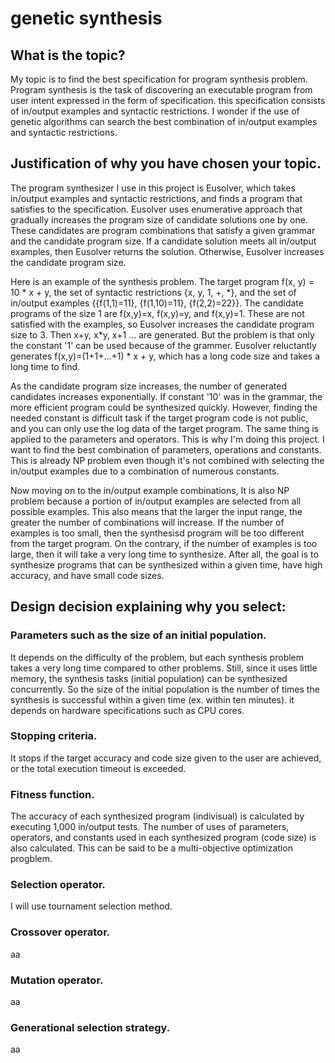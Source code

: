 # genetic synthesis

## What is the topic?
My topic is to find the best specification for program synthesis problem. Program synthesis is the task of discovering an executable program from user intent expressed in the form of specification. this specification consists of in/output examples and syntactic restrictions. I wonder if the use of genetic algorithms can search the best combination of in/output examples and syntactic restrictions.

## Justification of why you have chosen your topic.
The program synthesizer I use in this project is Eusolver, which takes in/output examples and syntactic restrictions, and finds a program that satisfies to the specification. Eusolver uses enumerative approach that gradually increases the program size of candidate solutions one by one. These candidates are program combinations that satisfy a given grammar and the candidate program size. If a candidate solution meets all in/output examples, then Eusolver returns the solution. Otherwise, Eusolver increases the candidate program size.  

Here is an example of the synthesis problem. The target program f(x, y) = 10 \* x + y, the set of syntactic restrictions {x, y, 1, +, \*}, and the set of in/output examples {{f(1,1)=11}, {f(1,10)=11}, {f(2,2)=22}}. The candidate programs of the size 1 are f(x,y)=x, f(x,y)=y, and f(x,y)=1. These are not satisfied with the examples, so Eusolver increases the candidate program size to 3. Then x+y, x\*y, x+1 ... are generated. But the problem is that only the constant '1' can be used because of the grammer. Eusolver reluctantly generates f(x,y)=(1+1+...+1) \* x + y, which has a long code size and takes a long time to find.  

As the candidate program size increases, the number of generated candidates increases exponentially. If constant '10' was in the grammar, the more efficient program could be synthesized quickly. However, finding the needed constant is difficult task if the target program code is not public, and you can only use the log data of the target program. The same thing is applied to the parameters and operators. This is why I'm doing this project. I want to find the best combination of parameters, operations and constants. This is already NP problem even though it's not combined with selecting the in/output examples due to a combination of numerous constants.  

Now moving on to the in/output example combinations, It is also NP problem because a portion of in/output examples are selected from all possible examples. This also means that the larger the input range, the greater the number of combinations will increase. If the number of examples is too small, then the synthesisd program will be too different from the target program. On the contrary, if the number of examples is too large, then it will take a very long time to synthesize. After all, the goal is to synthesize programs that can be synthesized within a given time, have high accuracy, and have small code sizes.  

## Design decision explaining why you select:
### Parameters such as the size of an initial population.
It depends on the difficulty of the problem, but each synthesis problem takes a very long time compared to other problems. Still, since it uses little memory, the  synthesis tasks (initial population) can be synthesized concurrently. So the size of the initial population is the number of times the synthesis is successful within a given time (ex. within ten minutes). it depends on hardware specifications such as CPU cores.

### Stopping criteria.
It stops if the target accuracy and code size given to the user are achieved, or the total execution timeout is exceeded.

### Fitness function.
The accuracy of each synthesized program (indivisual) is calculated by executing 1,000 in/output tests. The number of uses of parameters, operators, and constants used in each synthesized program (code size) is also calculated. This can be said to be a multi-objective optimization progblem.

### Selection operator.
I will use tournament selection method.

### Crossover operator.
aa  

### Mutation operator.
aa  

### Generational selection strategy.
aa  
